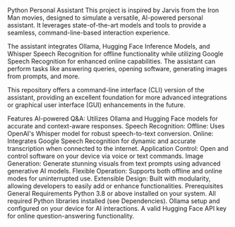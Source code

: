 Python Personal Assistant
This project is inspired by Jarvis from the Iron Man movies, designed to simulate a versatile, AI-powered personal assistant. It leverages state-of-the-art models and tools to provide a seamless, command-line-based interaction experience.

The assistant integrates Ollama, Hugging Face Inference Models, and Whisper Speech Recognition for offline functionality while utilizing Google Speech Recognition for enhanced online capabilities. The assistant can perform tasks like answering queries, opening software, generating images from prompts, and more.

This repository offers a command-line interface (CLI) version of the assistant, providing an excellent foundation for more advanced integrations or graphical user interface (GUI) enhancements in the future.

Features
AI-powered Q&A: Utilizes Ollama and Hugging Face models for accurate and context-aware responses.
Speech Recognition:
Offline: Uses OpenAI's Whisper model for robust speech-to-text conversion.
Online: Integrates Google Speech Recognition for dynamic and accurate transcription when connected to the internet.
Application Control: Open and control software on your device via voice or text commands.
Image Generation: Generate stunning visuals from text prompts using advanced generative AI models.
Flexible Operation: Supports both offline and online modes for uninterrupted use.
Extensible Design: Built with modularity, allowing developers to easily add or enhance functionalities.
Prerequisites
General Requirements
Python 3.8 or above installed on your system.
All required Python libraries installed (see Dependencies).
Ollama setup and configured on your device for AI interactions.
A valid Hugging Face API key for online question-answering functionality.






